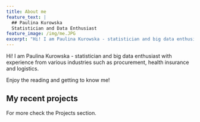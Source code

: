 ```yaml
---
title: About me
feature_text: |
  ## Paulina Kurowska
  Statistician and Data Enthusiast
feature_image: /img/me.JPG
excerpt: "Hi! I am Paulina Kurowska - statistician and big data enthusiast with experience from various industries such as procurement, health insurance and logistics. Enjoy the reading and getting to know me!"
---
```


Hi! I am Paulina Kurowska - statistician and big data enthusiast with experience from various industries such as procurement, health insurance and logistics.

Enjoy the reading and getting to know me!

## My recent projects  

For more check the Projects section.
